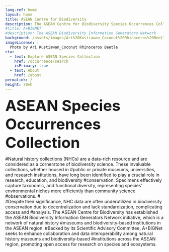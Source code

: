 ```yaml
---
lang-ref: home 
layout: home
title: ASEAN Centre for Biodiversity
description: The ASEAN Centre for Biodiversity Species Occurrences Collection
#title: A+BIGNET
#description: The ASEAN Biodiversity Information Generators Network. 
background: /assets/images/Ari%20Kustiawan_Coconut%20Rhinoceros%20Beetle.jpg
imageLicense: |
  Photo by Ari Kustiawan_Coconut Rhinoceros Beetle
cta:
  - text: Explore ASEAN Species Collection
    href: /occurrence/search
    isPrimary: true
  - text: About
    href: /about
permalink: /
height: 70vh
---
```


<font size='16'>  <b>ASEAN Species Occurrences Collection</b></font>

#Natural history collections (NHCs) are a data-rich resource and are considered as a cornerstone of biodiversity science. These invaluable collections, whether housed in #public or private museums, universities, and research institutions, have long been identified to play a crucial role in research, education, and biodiversity #conservation. Specimens effectively capture taxonomic, and functional diversity, representing species' environmental niches more efficiently than community science #observations. 
#<br>
#Despite their significance, NHC data are often underutilized in biodiversity conservation due to decentralization and lack standardization, complicating access and #analysis. The ASEAN Centre for Biodiversity has established the ASEAN Biodiversity Information Generators Network initiative, which is a network of natural history #museums and biodiversity-based institutions in the ASEAN region.
#Backed by its Scientific Advisory Committee, A+BIGNet seeks to enhance collaboration and data interoperability among natural history museums and biodiversity-based #institutions across the ASEAN region, promoting open access for research on species and ecosystems.
